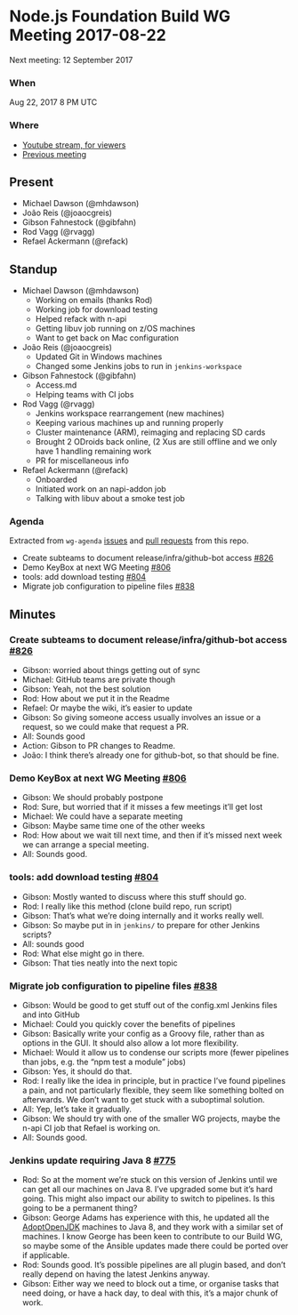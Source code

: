 # Node.js Foundation Build WG Meeting 2017-08-22

Next meeting: 12 September 2017

### When

Aug 22, 2017 8 PM UTC

### Where

- [Youtube stream, for viewers](https://www.youtube.com/watch?v=WF7oa1heAko)
- [Previous meeting](https://github.com/nodejs/build/issues/819)

## Present
* Michael Dawson (@mhdawson)
* João Reis (@joaocgreis)
* Gibson Fahnestock (@gibfahn)
* Rod Vagg (@rvagg)
* Refael Ackermann (@refack)

## Standup

* Michael Dawson (@mhdawson)
  * Working on emails (thanks Rod)
  * Working job for download testing
  * Helped refack with n-api
  * Getting libuv job running on z/OS machines
  * Want to get back on Mac configuration
* João Reis (@joaocgreis)
  * Updated Git in Windows machines
  * Changed some Jenkins jobs to run in `jenkins-workspace`
* Gibson Fahnestock (@gibfahn)
  * Access.md
  * Helping teams with CI jobs
* Rod Vagg (@rvagg)
  * Jenkins workspace rearrangement (new machines)
  * Keeping various machines up and running properly
  * Cluster maintenance (ARM), reimaging and replacing SD cards
  * Brought 2 ODroids back online, (2 Xus are still offline and we only have
    1 handling remaining work
  * PR for miscellaneous info
* Refael Ackermann (@refack)
  * Onboarded
  * Initiated work on an napi-addon job
  * Talking with libuv about a smoke test job

### Agenda

Extracted from `wg-agenda` [issues](https://github.com/nodejs/build/issues?q=is%3Aopen+is%3Aissue+label%3Awg-agenda) and [pull requests](https://github.com/nodejs/build/pulls?q=is%3Aopen+label%3Awg-agenda+is%3Apr) from this repo.

* Create subteams to document release/infra/github-bot access [#826](
  https://github.com/nodejs/build/issues/826)
* Demo KeyBox at next WG Meeting [#806](
  https://github.com/nodejs/build/issues/806)
* tools: add download testing [#804](
  https://github.com/nodejs/build/pull/804)
* Migrate job configuration to pipeline files [#838](
  https://github.com/nodejs/build/issues/838)

## Minutes

### Create subteams to document release/infra/github-bot access [#826](https://github.com/nodejs/build/issues/826)

- Gibson: worried about things getting out of sync
- Michael: GitHub teams are private though
- Gibson: Yeah, not the best solution
- Rod: How about we put it in the Readme
- Refael: Or maybe the wiki, it’s easier to update
- Gibson: So giving someone access usually involves an issue or a request, so we
  could make that request a PR.
- All: Sounds good
- Action: Gibson to PR changes to Readme.
- João: I think there’s already one for github-bot, so that should be fine.

### Demo KeyBox at next WG Meeting [#806](https://github.com/nodejs/build/issues/806)

- Gibson: We should probably postpone
- Rod: Sure, but worried that if it misses a few meetings it’ll get lost
- Michael: We could have a separate meeting
- Gibson: Maybe same time one of the other weeks
- Rod: How about we wait till next time, and then if it’s missed next week we
  can arrange a special meeting.
- All: Sounds good.

### tools: add download testing [#804](https://github.com/nodejs/build/pull/804)

- Gibson: Mostly wanted to discuss where this stuff should go.
- Rod: I really like this method (clone build repo, run script)
- Gibson: That’s what we’re doing internally and it works really well.
- Gibson: So maybe put in in `jenkins/` to prepare for other Jenkins scripts?
- All: sounds good
- Rod: What else might go in there.
- Gibson: That ties neatly into the next topic

### Migrate job configuration to pipeline files [#838](https://github.com/nodejs/build/issues/838)

- Gibson: Would be good to get stuff out of the config.xml Jenkins files and
  into GitHub
- Michael: Could you quickly cover the benefits of pipelines
- Gibson: Basically write your config as a Groovy file, rather than as options
  in the GUI. It should also allow a lot more flexibility.
- Michael: Would it allow us to condense our scripts more (fewer pipelines than
  jobs, e.g. the “npm test a module” jobs)
- Gibson: Yes, it should do that.
- Rod: I really like the idea in principle, but in practice I’ve found pipelines
  a pain, and not particularly flexible, they seem like something bolted on
  afterwards. We don’t want to get stuck with a suboptimal solution.
- All: Yep, let’s take it gradually.
- Gibson: We should try with one of the smaller WG projects, maybe the n-api CI
  job that Refael is working on.
- All: Sounds good.

### Jenkins update requiring Java 8 [#775](https://github.com/nodejs/build/issues/775)

- Rod: So at the moment we’re stuck on this version of Jenkins until we can get
  all our machines on Java 8. I’ve upgraded some but it’s hard going. This might
  also impact our ability to switch to pipelines. Is this going to be a
  permanent thing?
- Gibson: George Adams has experience with this, he updated all the
  [AdoptOpenJDK](https://github.com/AdoptOpenJDK/openjdk-infrastructure)
  machines to Java 8, and they work with a similar set of machines. I know
  George has been keen to contribute to our Build WG, so maybe some of the
  Ansible updates made there could be ported over if applicable.
- Rod: Sounds good. It’s possible pipelines are all plugin based, and don’t
  really depend on having the latest Jenkins anyway.
- Gibson: Either way we need to block out a time, or organise tasks that need
  doing, or have a hack day, to deal with this, it’s a major chunk of work.
